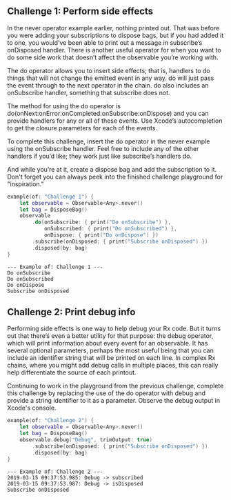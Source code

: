 ## Challenge 1: Perform side effects

In the never operator example earlier, nothing printed out. That was before you were adding your subscriptions to dispose bags, but if you had added it to one, you would’ve been able to print out a message in subscribe’s onDisposed handler. There is another useful operator for when you want to do some side work that doesn’t affect the observable you’re working with.

The do operator allows you to insert side effects; that is, handlers to do things that will not change the emitted event in any way. do will just pass the event through to the next operator in the chain. do also includes an onSubscribe handler, something that subscribe does not.

The method for using the do operator is do(onNext:onError:onCompleted:onSubscribe:onDispose) and you can provide handlers for any or all of these events. Use Xcode’s autocompletion to get the closure parameters for each of the events.

To complete this challenge, insert the do operator in the never example using the onSubscribe handler. Feel free to include any of the other handlers if you’d like; they work just like subscribe’s handlers do.

And while you’re at it, create a dispose bag and add the subscription to it.
Don't forget you can always peek into the finished challenge playground for "inspiration."

```swift
example(of: "Challenge 1") {
    let observable = Observable<Any>.never()
    let bag = DisposeBag()
    observable
        .do(onSubscribe: { print("Do onSubscribe") },
            onSubscribed: { print("Do onSubscribed") },
            onDispose: { print("Do onDispose") })
        .subscribe(onDisposed: { print("Subscribe onDisposed") })
        .disposed(by: bag)
}
```

```
--- Example of: Challenge 1 ---
Do onSubscribe
Do onSubscribed
Do onDispose
Subscribe onDisposed
```

## Challenge 2: Print debug info

Performing side effects is one way to help debug your Rx code. But it turns out that there’s even a better utility for that purpose: the debug operator, which will print information about every event for an observable. It has several optional parameters, perhaps the most useful being that you can include an identifier string that will be printed on each line. In complex Rx chains, where you might add debug calls in multiple places, this can really help differentiate the source of each printout.

Continuing to work in the playground from the previous challenge, complete this challenge by replacing the use of the do operator with debug and provide a string identifier to it as a parameter. Observe the debug output in Xcode's console.

```swift
example(of: "Challenge 2") {
    let observable = Observable<Any>.never()
    let bag = DisposeBag()
    observable.debug("Debug", trimOutput: true)
        .subscribe(onDisposed: { print("Subscribe onDisposed") })
        .disposed(by: bag)
}
```

```
--- Example of: Challenge 2 ---
2019-03-15 09:37:53.985: Debug -> subscribed
2019-03-15 09:37:53.987: Debug -> isDisposed
Subscribe onDisposed
```



